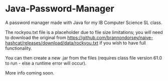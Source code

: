 # Java-Password-Manager
A password manager made with Java for my IB Computer Science SL class.

The rockyou.txt file is a placeholder due to file size limitations; you will need to download the original from https://github.com/brannondorsey/naive-hashcat/releases/download/data/rockyou.txt if you wish to have full functionality.

You can then create a new .jar from the files (requires class file version 61.0 to run - else a runtime error will occur).

More info coming soon.
